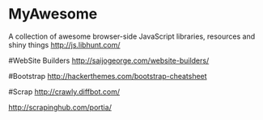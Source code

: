 # MyAwesome

A collection of awesome browser-side JavaScript libraries, resources and shiny things
http://js.libhunt.com/

#WebSite Builders
http://saijogeorge.com/website-builders/

#Bootstrap
http://hackerthemes.com/bootstrap-cheatsheet

#Scrap
http://crawly.diffbot.com/

http://scrapinghub.com/portia/
